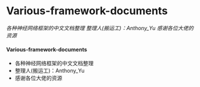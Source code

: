 # Various-framework-documents
*各种神经网络框架的中文文档整理* 
*整理人(搬运工)：Anthony_Yu*
*感谢各位大佬的资源*

#### Various-framework-documents

- 各种神经网络框架的中文文档整理
- 整理人(搬运工)：Anthony_Yu
- 感谢各位大佬的资源
